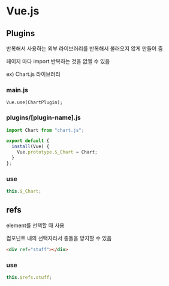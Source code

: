 # Vue.js

## Plugins

반복해서 사용하는 외부 라이브러리를 반복해서 불러오지 않게 만들어 줌

페이지 마다 import 반복하는 것을 없앨 수 있음

ex) Chart.js 라이브러리

### main.js

```
Vue.use(ChartPlugin);
```

### plugins/[plugin-name].js

```js
import Chart from "chart.js";

export default {
  install(Vue) {
    Vue.prototype.$_Chart = Chart;
  }
};
```

### use

```js
this.$_Chart;
```

## refs

element를 선택할 때 사용

컴포넌트 내의 선택자라서 충돌을 방지할 수 있음

```html
<div ref="stuff"></div>
```

### use

```js
this.$refs.stuff;
```
